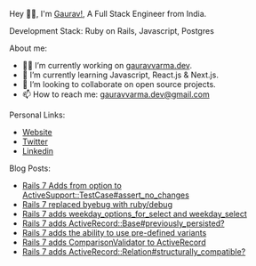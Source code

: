 Hey 👋🏽, I'm [Gaurav!](https://gauravvarma.dev), A Full Stack Engineer from India.

Development Stack: Ruby on Rails, Javascript, Postgres

About me:
- 👨‍💻 I’m currently working on [gauravvarma.dev](https://github.com/gaurav-varma/gauravvarma.dev).
- 📖 I’m currently learning Javascript, React.js & Next.js.
- 🤝 I’m looking to collaborate on open source projects.
- 📫 How to reach me: gauravvarma.dev@gmail.com

Personal Links:
- [Website](https://gauravvarma.dev)
- [Twitter](https://twitter.com/gauravvarmaa)
- [Linkedin](https://www.linkedin.com/in/gauravvarmaa)

Blog Posts:
- [Rails 7 Adds from option to ActiveSupport::TestCase#assert_no_changes](https://www.bigbinary.com/blog/rails-7-adds-from-option-to-assert_no_changes)
- [Rails 7 replaced byebug with ruby/debug](https://www.bigbinary.com/blog/rails-7-replaced-byebug-with-ruby-debug)
- [Rails 7 adds weekday_options_for_select and weekday_select](https://www.bigbinary.com/blog/rails-7-adds-weekday_options_for_select-and-weekday_select)
- [Rails 7 adds ActiveRecord::Base#previously_persisted?](https://www.bigbinary.com/blog/rails-7-adds-activerecord-previously_persisted)
- [Rails 7 adds the ability to use pre-defined variants](https://www.bigbinary.com/blog/rails-7-adds-ability-to-use-predefined-variants)
- [Rails 7 adds ComparisonValidator to ActiveRecord](https://www.bigbinary.com/blog/rails-7-adds-comparison-validator-to-active-record)
- [Rails 7 adds ActiveRecord::Relation#structurally_compatible?](https://www.bigbinary.com/blog/rails-7-adds-active-record-relation-structurally-compatible)
